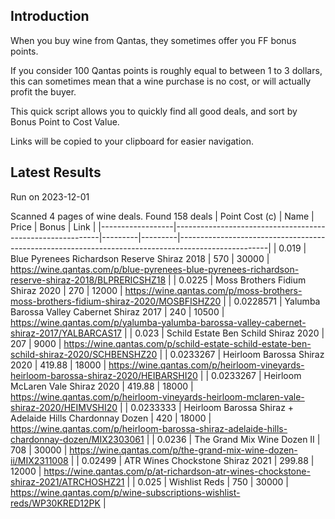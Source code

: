 ## Introduction

When you buy wine from Qantas, they sometimes offer you FF bonus points. 

If you consider 100 Qantas points is roughly equal to between 1 to 3 dollars, this can sometimes mean that a wine purchase is no cost, or will actually profit the buyer.

This quick script allows you to quickly find all good deals, and sort by Bonus Point to Cost Value.

Links will be copied to your clipboard for easier navigation.

## Latest Results

Run on 2023-12-01

Scanned 4 pages of wine deals.
Found 158 deals
|   Point Cost (c) | Name                                                      |   Price |   Bonus | Link                                                                                               |
|------------------|-----------------------------------------------------------|---------|---------|----------------------------------------------------------------------------------------------------|
|        0.019     | Blue Pyrenees Richardson Reserve Shiraz 2018              |  570    |   30000 | https://wine.qantas.com/p/blue-pyrenees-blue-pyrenees-richardson-reserve-shiraz-2018/BLPRERICSHZ18 |
|        0.0225    | Moss Brothers Fidium Shiraz 2020                          |  270    |   12000 | https://wine.qantas.com/p/moss-brothers-moss-brothers-fidium-shiraz-2020/MOSBFISHZ20               |
|        0.0228571 | Yalumba Barossa Valley Cabernet Shiraz 2017               |  240    |   10500 | https://wine.qantas.com/p/yalumba-yalumba-barossa-valley-cabernet-shiraz-2017/YALBARCAS17          |
|        0.023     | Schild Estate Ben Schild Shiraz 2020                      |  207    |    9000 | https://wine.qantas.com/p/schild-estate-schild-estate-ben-schild-shiraz-2020/SCHBENSHZ20           |
|        0.0233267 | Heirloom Barossa Shiraz 2020                              |  419.88 |   18000 | https://wine.qantas.com/p/heirloom-vineyards-heirloom-barossa-shiraz-2020/HEIBARSHI20              |
|        0.0233267 | Heirloom McLaren Vale Shiraz 2020                         |  419.88 |   18000 | https://wine.qantas.com/p/heirloom-vineyards-heirloom-mclaren-vale-shiraz-2020/HEIMVSHI20          |
|        0.0233333 | Heirloom Barossa Shiraz + Adelaide Hills Chardonnay Dozen |  420    |   18000 | https://wine.qantas.com/p/heirloom-barossa-shiraz-adelaide-hills-chardonnay-dozen/MIX2303061       |
|        0.0236    | The Grand Mix Wine Dozen II                               |  708    |   30000 | https://wine.qantas.com/p/the-grand-mix-wine-dozen-ii/MIX2311008                                   |
|        0.02499   | ATR Wines Chockstone Shiraz 2021                          |  299.88 |   12000 | https://wine.qantas.com/p/at-richardson-atr-wines-chockstone-shiraz-2021/ATRCHOSHZ21               |
|        0.025     | Wishlist Reds                                             |  750    |   30000 | https://wine.qantas.com/p/wine-subscriptions-wishlist-reds/WP30KRED12PK                            |

